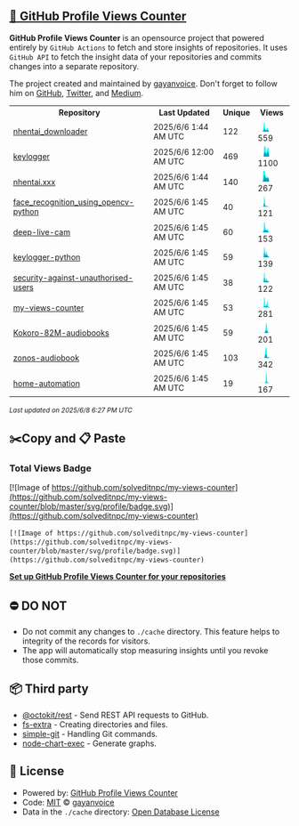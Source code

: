 ## [🚀 GitHub Profile Views Counter](https://github.com/gayanvoice/github-profile-views-counter)
**GitHub Profile Views Counter** is an opensource project that powered entirely by  `GitHub Actions` to fetch and store insights of repositories.
It uses `GitHub API` to fetch the insight data of your repositories and commits changes into a separate repository.

The project created and maintained by [gayanvoice](https://github.com/gayanvoice). Don't forget to follow him on [GitHub](https://github.com/gayanvoice), [Twitter](https://twitter.com/gayanvoice), and [Medium](https://gayanvoice.medium.com/).

<table>
	<tr>
		<th>
			Repository
		</th>
		<th>
			Last Updated
		</th>
		<th>
			Unique
		</th>
		<th>
			Views
		</th>
	</tr>
	<tr>
		<td>
			<a href="https://github.com/solveditnpc/my-views-counter/tree/master/readme/907537559/year.md">
				nhentai_downloader
			</a>
		</td>
		<td>
			2025/6/6 1:44 AM UTC
		</td>
		<td>
			122
		</td>
		<td>
			<img alt="Response time graph" src="https://github.com/solveditnpc/my-views-counter/raw/master/graph/907537559/small/year.png" height="20"> 559
		</td>
	</tr>
	<tr>
		<td>
			<a href="https://github.com/solveditnpc/my-views-counter/tree/master/readme/912187071/year.md">
				keylogger
			</a>
		</td>
		<td>
			2025/6/6 12:00 AM UTC
		</td>
		<td>
			469
		</td>
		<td>
			<img alt="Response time graph" src="https://github.com/solveditnpc/my-views-counter/raw/master/graph/912187071/small/year.png" height="20"> 1100
		</td>
	</tr>
	<tr>
		<td>
			<a href="https://github.com/solveditnpc/my-views-counter/tree/master/readme/908704969/year.md">
				nhentai.xxx
			</a>
		</td>
		<td>
			2025/6/6 1:44 AM UTC
		</td>
		<td>
			140
		</td>
		<td>
			<img alt="Response time graph" src="https://github.com/solveditnpc/my-views-counter/raw/master/graph/908704969/small/year.png" height="20"> 267
		</td>
	</tr>
	<tr>
		<td>
			<a href="https://github.com/solveditnpc/my-views-counter/tree/master/readme/824160319/year.md">
				face_recognition_using_opencv-python
			</a>
		</td>
		<td>
			2025/6/6 1:45 AM UTC
		</td>
		<td>
			40
		</td>
		<td>
			<img alt="Response time graph" src="https://github.com/solveditnpc/my-views-counter/raw/master/graph/824160319/small/year.png" height="20"> 121
		</td>
	</tr>
	<tr>
		<td>
			<a href="https://github.com/solveditnpc/my-views-counter/tree/master/readme/847375776/year.md">
				deep-live-cam
			</a>
		</td>
		<td>
			2025/6/6 1:45 AM UTC
		</td>
		<td>
			60
		</td>
		<td>
			<img alt="Response time graph" src="https://github.com/solveditnpc/my-views-counter/raw/master/graph/847375776/small/year.png" height="20"> 153
		</td>
	</tr>
	<tr>
		<td>
			<a href="https://github.com/solveditnpc/my-views-counter/tree/master/readme/915723615/year.md">
				keylogger-python
			</a>
		</td>
		<td>
			2025/6/6 1:45 AM UTC
		</td>
		<td>
			59
		</td>
		<td>
			<img alt="Response time graph" src="https://github.com/solveditnpc/my-views-counter/raw/master/graph/915723615/small/year.png" height="20"> 139
		</td>
	</tr>
	<tr>
		<td>
			<a href="https://github.com/solveditnpc/my-views-counter/tree/master/readme/915788560/year.md">
				security-against-unauthorised-users
			</a>
		</td>
		<td>
			2025/6/6 1:45 AM UTC
		</td>
		<td>
			38
		</td>
		<td>
			<img alt="Response time graph" src="https://github.com/solveditnpc/my-views-counter/raw/master/graph/915788560/small/year.png" height="20"> 122
		</td>
	</tr>
	<tr>
		<td>
			<a href="https://github.com/solveditnpc/my-views-counter/tree/master/readme/914032857/year.md">
				my-views-counter
			</a>
		</td>
		<td>
			2025/6/6 1:45 AM UTC
		</td>
		<td>
			53
		</td>
		<td>
			<img alt="Response time graph" src="https://github.com/solveditnpc/my-views-counter/raw/master/graph/914032857/small/year.png" height="20"> 281
		</td>
	</tr>
	<tr>
		<td>
			<a href="https://github.com/solveditnpc/my-views-counter/tree/master/readme/930756173/year.md">
				Kokoro-82M-audiobooks
			</a>
		</td>
		<td>
			2025/6/6 1:45 AM UTC
		</td>
		<td>
			59
		</td>
		<td>
			<img alt="Response time graph" src="https://github.com/solveditnpc/my-views-counter/raw/master/graph/930756173/small/year.png" height="20"> 201
		</td>
	</tr>
	<tr>
		<td>
			<a href="https://github.com/solveditnpc/my-views-counter/tree/master/readme/933059320/year.md">
				zonos-audiobook
			</a>
		</td>
		<td>
			2025/6/6 1:45 AM UTC
		</td>
		<td>
			103
		</td>
		<td>
			<img alt="Response time graph" src="https://github.com/solveditnpc/my-views-counter/raw/master/graph/933059320/small/year.png" height="20"> 342
		</td>
	</tr>
	<tr>
		<td>
			<a href="https://github.com/solveditnpc/my-views-counter/tree/master/readme/940669143/year.md">
				home-automation
			</a>
		</td>
		<td>
			2025/6/6 1:45 AM UTC
		</td>
		<td>
			19
		</td>
		<td>
			<img alt="Response time graph" src="https://github.com/solveditnpc/my-views-counter/raw/master/graph/940669143/small/year.png" height="20"> 167
		</td>
	</tr>
</table>

<small><i>Last updated on 2025/6/8 6:27 PM UTC</i></small>

## ✂️Copy and 📋 Paste
### Total Views Badge
[![Image of https://github.com/solveditnpc/my-views-counter](https://github.com/solveditnpc/my-views-counter/blob/master/svg/profile/badge.svg)](https://github.com/solveditnpc/my-views-counter)

```readme
[![Image of https://github.com/solveditnpc/my-views-counter](https://github.com/solveditnpc/my-views-counter/blob/master/svg/profile/badge.svg)](https://github.com/solveditnpc/my-views-counter)
```
[**Set up GitHub Profile Views Counter for your repositories**](https://github.com/gayanvoice/github-profile-views-counter)
## ⛔ DO NOT
- Do not commit any changes to `./cache` directory. This feature helps to integrity of the records for visitors.
- The app will automatically stop measuring insights until you revoke those commits.
## 📦 Third party

- [@octokit/rest](https://www.npmjs.com/package/@octokit/rest) - Send REST API requests to GitHub.
- [fs-extra](https://www.npmjs.com/package/fs-extra) - Creating directories and files.
- [simple-git](https://www.npmjs.com/package/simple-git) - Handling Git commands.
- [node-chart-exec](https://www.npmjs.com/package/node-chart-exec) - Generate graphs.
## 📄 License
- Powered by: [GitHub Profile Views Counter](https://github.com/gayanvoice/github-profile-views-counter)
- Code: [MIT](./LICENSE) © [gayanvoice](https://github.com/gayanvoice)
- Data in the `./cache` directory: [Open Database License](https://opendatacommons.org/licenses/odbl/1-0/)